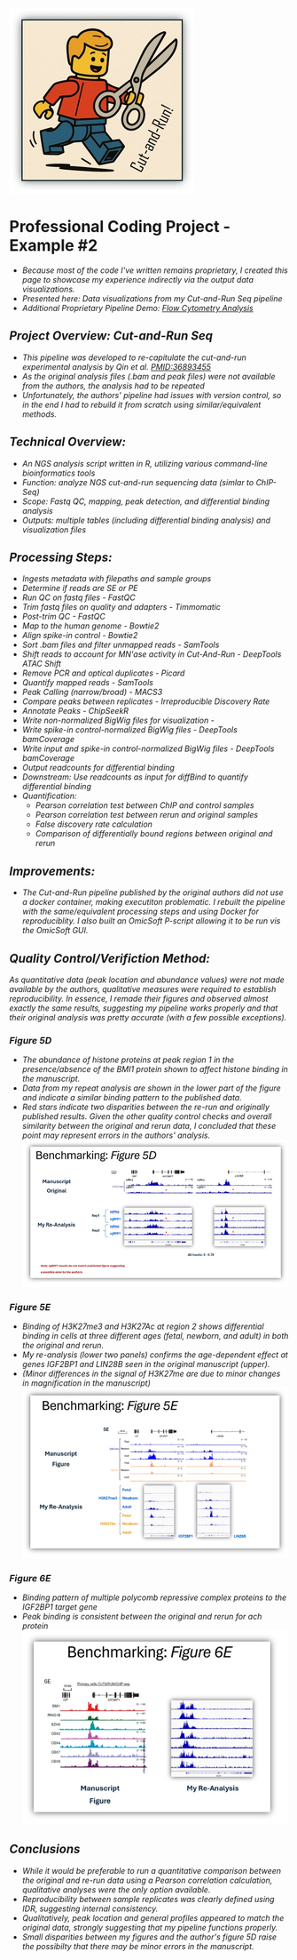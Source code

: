 ![Cut and Run](./media/cutandrun.jpg)
# Professional Coding Project - Example #2

- <i>Because most of the code I've written remains proprietary, I created this page to showcase my experience indirectly via the output data visualizations.<br>
- <i>Presented here: Data visualizations from my Cut-and-Run Seq pipeline</i><br>
- <i>Additional Proprietary Pipeline Demo: [Flow Cytometry Analysis](https://github.com/The1stMartian/Pipeline-Examples)</i>

## Project Overview: Cut-and-Run Seq 
- This pipeline was developed to re-capitulate the cut-and-run experimental analysis by Qin et al. [PMID:36893455](https://pubmed.ncbi.nlm.nih.gov/36893455/)
- As the original analysis files (.bam and peak files) were not available from the authors, the analysis had to be repeated
- Unfortunately, the authors' pipeline had issues with version control, so in the end I had to rebuild it from scratch using similar/equivalent methods. 

## Technical Overview:
- An NGS analysis script written in R, utilizing various command-line bioinformatics tools
- Function: analyze NGS cut-and-run sequencing data (simlar to ChIP-Seq)
- Scope: Fastq QC, mapping, peak detection, and differential binding analysis
- Outputs: multiple tables (including differential binding analysis) and visualization files 

## Processing Steps:
- Ingests metadata with filepaths and sample groups
- Determine if reads are SE or PE
- Run QC on fastq files - FastQC
- Trim fastq files on quality and adapters - Timmomatic
- Post-trim QC - FastQC
- Map to the human genome - Bowtie2
- Align spike-in control - Bowtie2
- Sort .bam files and filter unmapped reads - SamTools
- Shift reads to account for MN'ase activity in Cut-And-Run - DeepTools ATAC Shift
- Remove PCR and optical duplicates - Picard
- Quantify mapped reads - SamTools  
- Peak Calling (narrow/broad) - MACS3
- Compare peaks between replicates - Irreproducible Discovery Rate
- Annotate Peaks - ChipSeekR
- Write non-normalized BigWig files for visualization - 
- Write spike-in control-normalized BigWig files - DeepTools bamCoverage
- Write input and spike-in control-normalized BigWig files - DeepTools bamCoverage
- Output readcounts for differential binding
- Downstream: Use readcounts as input for diffBind to quantify differential binding
- Quantification:
	- Pearson correlation test between ChIP and control samples
	- Pearson correlation test between rerun and original samples 
	- False discovery rate calculation 
	- Comparison of differentially bound regions between original and rerun

## Improvements:
- The Cut-and-Run pipeline published by the original authors did not use a docker container, making executiton problematic. I rebuilt the pipeline with the same/equivalent processing steps and using Docker for reproduciblity. I also built an OmicSoft P-script allowing it to be run vis the OmicSoft GUI.

## Quality Control/Verifiction Method:
<i>As quantitative data (peak location and abundance values) were not made available by the authors, qualitative measures were required to establish reproducibility. In essence, I remade their figures and observed almost exactly the same results, suggesting my pipeline works properly and that their original analysis was pretty accurate (with a few possible exceptions).</i>

### Figure 5D
- The abundance of histone proteins at peak region 1 in the presence/absence of the BMI1 protein shown to affect histone binding in the manuscript.
- Data from my repeat analysis are shown in the lower part of the figure and indicate a similar binding pattern to the published data. 
- Red stars indicate two disparities between the re-run and originally published results. Given the other quality control checks and overall similarity between the original and rerun data, I concluded that these point may represent errors in the authors' analysis.<br>
!["Figure 5D"](./media/figure5D.jpg)

### Figure 5E
- Binding of H3K27me3 and H3K27Ac at region 2 shows differential binding in cells at three different ages (fetal, newborn, and adult) in both the original and rerun.<br>
- My re-analysis (lower two panels) confirms the age-dependent effect at genes IGF2BP1 and LIN28B seen in the original manuscript (upper).
- (Minor differences in the signal of H3K27me are due to minor changes in magnification in the manuscript)
!["Figure 5E"](./media/figure5E.jpg)

### Figure 6E
- Binding pattern of multiple polycomb repressive complex proteins to the IGF2BP1 target gene
- Peak binding is consistent between the original and rerun for ach protein<br>
!["Figure 6E"](./media/figure6E.jpg)

## Conclusions
- While it would be preferable to run a quantitative comparison between the original and re-run data using a Pearson correlation calculation, qualitative analyses were the only option available.
- Reproducibility between sample replicates was clearly defined using IDR, suggesting internal consistency.
- Qualitatively, peak location and general profiles appeared to match the original data, strongly suggesting that my pipeline functions properly. 
- Small disparities between my figures and the author's figure 5D raise the possibilty that there may be minor errors in the manuscript.